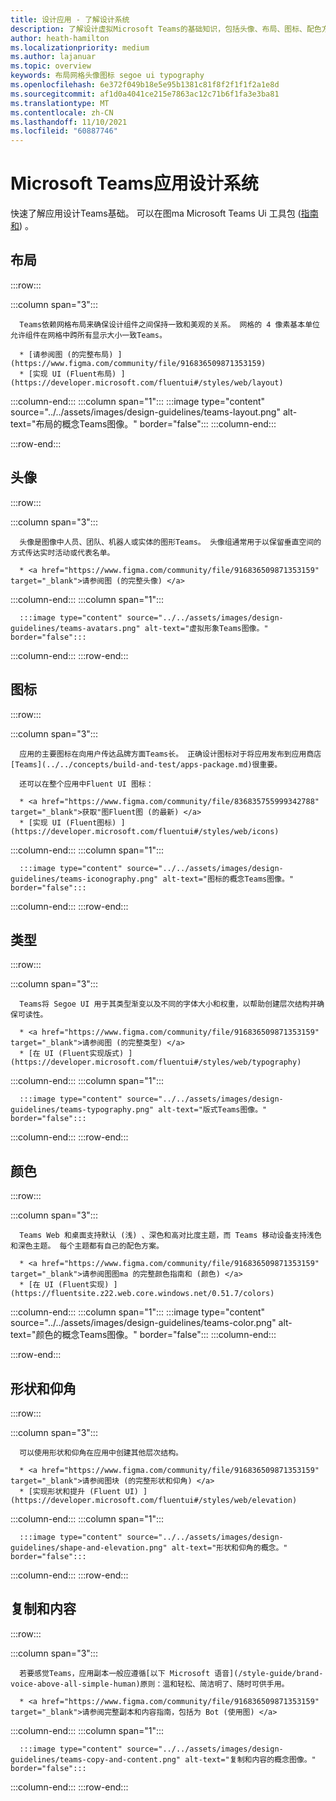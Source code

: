 ```yaml
---
title: 设计应用 - 了解设计系统
description: 了解设计虚拟Microsoft Teams的基础知识，包括头像、布局、图标、配色方案等。
author: heath-hamilton
ms.localizationpriority: medium
ms.author: lajanuar
ms.topic: overview
keywords: 布局网格头像图标 segoe ui typography
ms.openlocfilehash: 6e372f049b18e5e95b1381c81f8f2f1f1f2a1e8d
ms.sourcegitcommit: af1d0a4041ce215e7863ac12c71b6f1fa3e3ba81
ms.translationtype: MT
ms.contentlocale: zh-CN
ms.lasthandoff: 11/10/2021
ms.locfileid: "60887746"
---
```

# <a name="microsoft-teams-app-design-system"></a>Microsoft Teams应用设计系统

快速了解应用设计Teams基础。 可以在图ma Microsoft Teams Ui 工具包 (<a href="https://www.figma.com/community/file/916836509871353159" target="_blank">指南和</a>) 。

## <a name="layout"></a>布局

:::row:::

   :::column span="3":::

      Teams依赖网格布局来确保设计组件之间保持一致和美观的关系。 网格的 4 像素基本单位允许组件在网格中跨所有显示大小一致Teams。

      * [请参阅图 (的完整布局) ](https://www.figma.com/community/file/916836509871353159)
      * [实现 UI (Fluent布局) ](https://developer.microsoft.com/fluentui#/styles/web/layout)

   :::column-end:::
   :::column span="1":::
      :::image type="content" source="../../assets/images/design-guidelines/teams-layout.png" alt-text="布局的概念Teams图像。" border="false":::
   :::column-end:::

:::row-end:::

## <a name="avatars"></a>头像

:::row:::

   :::column span="3":::

      头像是图像中人员、团队、机器人或实体的图形Teams。 头像组通常用于以保留垂直空间的方式传达实时活动或代表名单。 

      * <a href="https://www.figma.com/community/file/916836509871353159" target="_blank">请参阅图 (的完整头像) </a>

   :::column-end:::
   :::column span="1":::

      :::image type="content" source="../../assets/images/design-guidelines/teams-avatars.png" alt-text="虚拟形象Teams图像。" border="false":::

   :::column-end:::
:::row-end:::

## <a name="icons"></a>图标

:::row:::

   :::column span="3":::

      应用的主要图标在向用户传达品牌方面Teams长。 正确设计图标对于将应用发布到应用商店[Teams](../../concepts/build-and-test/apps-package.md)很重要。

      还可以在整个应用中Fluent UI 图标：

      * <a href="https://www.figma.com/community/file/836835755999342788" target="_blank">获取"图Fluent图 (的最新) </a>
      * [实现 UI (Fluent图标) ](https://developer.microsoft.com/fluentui#/styles/web/icons)

   :::column-end:::
   :::column span="1":::

      :::image type="content" source="../../assets/images/design-guidelines/teams-iconography.png" alt-text="图标的概念Teams图像。" border="false":::

   :::column-end:::
:::row-end:::

## <a name="type"></a>类型

:::row:::

   :::column span="3":::

      Teams将 Segoe UI 用于其类型渐变以及不同的字体大小和权重，以帮助创建层次结构并确保可读性。

      * <a href="https://www.figma.com/community/file/916836509871353159" target="_blank">请参阅图 (的完整类型) </a>
      * [在 UI (Fluent实现版式) ](https://developer.microsoft.com/fluentui#/styles/web/typography)

   :::column-end:::
   :::column span="1":::

      :::image type="content" source="../../assets/images/design-guidelines/teams-typography.png" alt-text="版式Teams图像。" border="false":::

   :::column-end:::
:::row-end:::

## <a name="colors"></a>颜色

:::row:::

   :::column span="3":::

      Teams Web 和桌面支持默认 (浅) 、深色和高对比度主题，而 Teams 移动设备支持浅色和深色主题。 每个主题都有自己的配色方案。

      * <a href="https://www.figma.com/community/file/916836509871353159" target="_blank">请参阅图图ma 的完整颜色指南和 (颜色) </a>
      * [在 UI (Fluent实现) ](https://fluentsite.z22.web.core.windows.net/0.51.7/colors)

   :::column-end:::
   :::column span="1":::
      :::image type="content" source="../../assets/images/design-guidelines/teams-color.png" alt-text="颜色的概念Teams图像。" border="false":::
   :::column-end:::

:::row-end:::

## <a name="shape-and-elevation"></a>形状和仰角

:::row:::

   :::column span="3":::

      可以使用形状和仰角在应用中创建其他层次结构。 

      * <a href="https://www.figma.com/community/file/916836509871353159" target="_blank">请参阅图块 (的完整形状和仰角) </a>
      * [实现形状和提升 (Fluent UI) ](https://developer.microsoft.com/fluentui#/styles/web/elevation)

   :::column-end:::
   :::column span="1":::

      :::image type="content" source="../../assets/images/design-guidelines/shape-and-elevation.png" alt-text="形状和仰角的概念。" border="false":::

   :::column-end:::
:::row-end:::

## <a name="copy-and-content"></a>复制和内容

:::row:::

   :::column span="3":::

      若要感觉Teams，应用副本一般应遵循[以下 Microsoft 语音](/style-guide/brand-voice-above-all-simple-human)原则：温和轻松、简洁明了、随时可供手用。

      * <a href="https://www.figma.com/community/file/916836509871353159" target="_blank">请参阅完整副本和内容指南，包括为 Bot (使用图) </a>

   :::column-end:::
   :::column span="1":::

      :::image type="content" source="../../assets/images/design-guidelines/teams-copy-and-content.png" alt-text="复制和内容的概念图像。" border="false":::

   :::column-end:::
:::row-end:::
